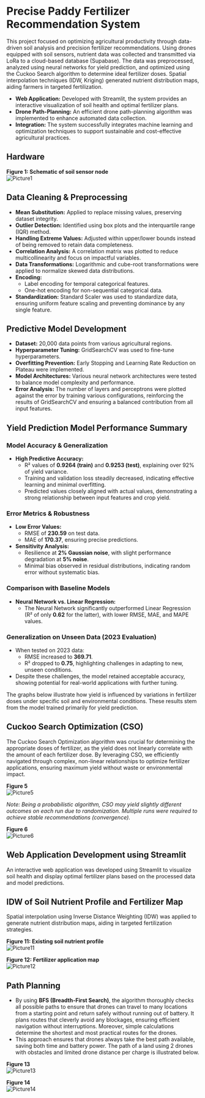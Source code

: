 # Precise Paddy Fertilizer Recommendation System

This project focused on optimizing agricultural productivity through data-driven soil analysis and precision fertilizer recommendations. Using drones equipped with soil sensors, nutrient data was collected and transmitted via LoRa to a cloud-based database (Supabase). The data was preprocessed, analyzed using neural networks for yield prediction, and optimized using the Cuckoo Search algorithm to determine ideal fertilizer doses. Spatial interpolation techniques (IDW, Kriging) generated nutrient distribution maps, aiding farmers in targeted fertilization.

- **Web Application:** Developed with Streamlit, the system provides an interactive visualization of soil health and optimal fertilizer plans.
- **Drone Path-Planning:** An efficient drone path-planning algorithm was implemented to enhance automated data collection.
- **Integration:** The system successfully integrates machine learning and optimization techniques to support sustainable and cost-effective agricultural practices.

## Hardware

**Figure 1: Schematic of soil sensor node**  
![Picture1](images/Picture1.png)



## Data Cleaning & Preprocessing

- **Mean Substitution:** Applied to replace missing values, preserving dataset integrity.
- **Outlier Detection:** Identified using box plots and the interquartile range (IQR) method.
- **Handling Extreme Values:** Adjusted within upper/lower bounds instead of being removed to retain data completeness.
- **Correlation Analysis:** A correlation matrix was plotted to reduce multicollinearity and focus on impactful variables.
- **Data Transformations:** Logarithmic and cube-root transformations were applied to normalize skewed data distributions.
- **Encoding:**  
  - Label encoding for temporal categorical features.  
  - One-hot encoding for non-sequential categorical data.
- **Standardization:** Standard Scaler was used to standardize data, ensuring uniform feature scaling and preventing dominance by any single feature.

## Predictive Model Development

- **Dataset:** 20,000 data points from various agricultural regions.
- **Hyperparameter Tuning:** GridSearchCV was used to fine-tune hyperparameters.
- **Overfitting Prevention:** Early Stopping and Learning Rate Reduction on Plateau were implemented.
- **Model Architectures:** Various neural network architectures were tested to balance model complexity and performance.
- **Error Analysis:** The number of layers and perceptrons were plotted against the error by training various configurations, reinforcing the results of GridSearchCV and ensuring a balanced contribution from all input features.

## Yield Prediction Model Performance Summary

### Model Accuracy & Generalization

- **High Predictive Accuracy:**  
  - R² values of **0.9264 (train)** and **0.9253 (test)**, explaining over 92% of yield variance.
  - Training and validation loss steadily decreased, indicating effective learning and minimal overfitting.
  - Predicted values closely aligned with actual values, demonstrating a strong relationship between input features and crop yield.

### Error Metrics & Robustness

- **Low Error Values:**  
  - RMSE of **230.59** on test data.
  - MAE of **170.37**, ensuring precise predictions.
- **Sensitivity Analysis:**  
  - Resilience at **2% Gaussian noise**, with slight performance degradation at **5% noise**.
  - Minimal bias observed in residual distributions, indicating random error without systematic bias.

### Comparison with Baseline Models

- **Neural Network vs. Linear Regression:**  
  - The Neural Network significantly outperformed Linear Regression (R² of only **0.62** for the latter), with lower RMSE, MAE, and MAPE values.

### Generalization on Unseen Data (2023 Evaluation)

- When tested on 2023 data:
  - RMSE increased to **369.71**.
  - R² dropped to **0.75**, highlighting challenges in adapting to new, unseen conditions.
- Despite these challenges, the model retained acceptable accuracy, showing potential for real-world applications with further tuning.

The graphs below illustrate how yield is influenced by variations in fertilizer doses under specific soil and environmental conditions. These results stem from the model trained primarily for yield prediction.

## Cuckoo Search Optimization (CSO)

The Cuckoo Search Optimization algorithm was crucial for determining the appropriate doses of fertilizer, as the yield does not linearly correlate with the amount of each fertilizer dose. By leveraging CSO, we efficiently navigated through complex, non-linear relationships to optimize fertilizer applications, ensuring maximum yield without waste or environmental impact. 

**Figure 5**  
![Picture5](images/Picture5.png)


*Note: Being a probabilistic algorithm, CSO may yield slightly different outcomes on each run due to randomization. Multiple runs were required to achieve stable recommendations (convergence).*

**Figure 6**  
![Picture6](images/Picture6.png)


## Web Application Development using Streamlit

An interactive web application was developed using Streamlit to visualize soil health and display optimal fertilizer plans based on the processed data and model predictions.

## IDW of Soil Nutrient Profile and Fertilizer Map

Spatial interpolation using Inverse Distance Weighting (IDW) was applied to generate nutrient distribution maps, aiding in targeted fertilization strategies.

**Figure 11: Existing soil nutrient profile**  
![Picture11](images/Picture11.png)


**Figure 12: Fertilizer application map**  
![Picture12](images/Picture12.png)



## Path Planning

- By using **BFS (Breadth-First Search)**, the algorithm thoroughly checks all possible paths to ensure that drones can travel to many locations from a starting point and return safely without running out of battery. It plans routes that cleverly avoid any blockages, ensuring efficient navigation without interruptions. Moreover, simple calculations determine the shortest and most practical routes for the drones.
- This approach ensures that drones always take the best path available, saving both time and battery power. The path of a land using 2 drones with obstacles and limited drone distance per charge is illustrated below.

**Figure 13**  
![Picture13](images/Picture13.png)

**Figure 14**  
![Picture14](images/Picture14.png)
